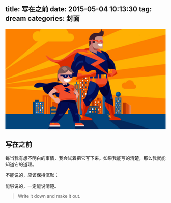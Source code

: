 title: 写在之前
date: 2015-05-04 10:13:30
tag: dream
categories: 封面
---

![英雄梦](/assets/images/hero-dream.jpg)

## 写在之前 ##
每当我有想不明白的事情，我会试着把它写下来。如果我能写的清楚，那么我就能知道它的道理。

不能说的，应该保持沉默；

能够说的，一定能说清楚。

> Write it down and make it out.

<br>